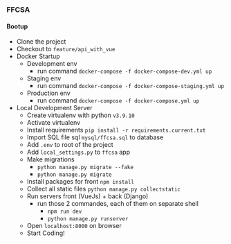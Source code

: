 ### FFCSA

#### Bootup
- Clone the project
- Checkout to `feature/api_with_vue`
- Docker Startup
    - Development env
        - run command `docker-compose -f docker-compose-dev.yml up`
    - Staging env
      - run command `docker-compose -f docker-compose-staging.yml up`
    - Production env
      - run command `docker-compose -f docker-compose.yml up`
- Local Development Server
  - Create virtualenv with python `v3.9.10`
  - Activate virtualenv
  - Install requirements `pip install -r requirements.current.txt`
  - Import SQL file sql `mysql/ffcsa.sql` to database
  - Add `.env` to root of the project
  - Add `local_settings.py` to `ffcsa` app
  - Make migrations
    - `python manage.py migrate --fake`
    - `python manage.py migrate`
  - Install packages for front `npm install`
  - Collect all static files `python manage.py collectstatic`
  - Run servers front (VueJs) + back (Django)
    - run those 2 commandes, each of them on separate shell
      - `npm run dev` 
      - `python manage.py runserver`
  - Open `localhost:8000` on browser
  - Start Coding!


